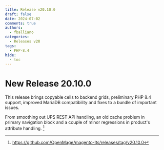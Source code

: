 ```yaml
---
title: Release v20.10.0
draft: false
date: 2024-07-02
comments: true
authors:
  - fballiano
categories:
  - Releases v20
tags:
  - PHP-8.4
hide:
  - toc
---
```


# New Release 20.10.0

This release brings copyable cells to backend grids, preliminary PHP 8.4 support, improved MariaDB compatibility and fixes to a bundle of important issues.

From smoothing out UPS REST API handling, an old cache problem in primary navigation block and a couple of minor regressions in product's attribute handling. [^1]

<!-- more -->

[^1]: https://github.com/OpenMage/magento-lts/releases/tag/v20.10.0
